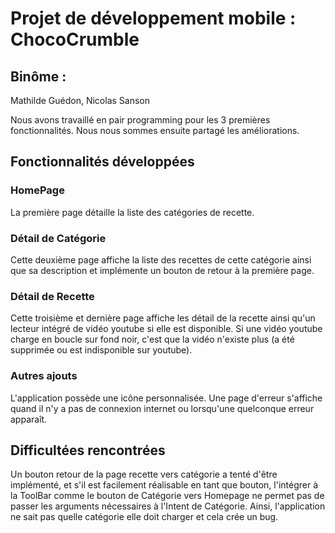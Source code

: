 # Projet de développement mobile : ChocoCrumble
## Binôme :
Mathilde Guédon, Nicolas Sanson

Nous avons travaillé en pair programming pour les 3 premières fonctionnalités. Nous nous sommes ensuite partagé les améliorations.

## Fonctionnalités développées
### HomePage
La première page détaille la liste des catégories de recette.

### Détail de Catégorie
Cette deuxième page affiche la liste des recettes de cette catégorie ainsi que sa description
et implémente un bouton de retour à la première page.

### Détail de Recette
Cette troisième et dernière page affiche les détail de la recette ainsi qu'un lecteur intégré de vidéo youtube si elle est disponible.
Si une vidéo youtube charge en boucle sur fond noir, c'est que la vidéo n'existe plus (a été supprimée ou est indisponible sur youtube).

### Autres ajouts
L'application possède une icône personnalisée.
Une page d'erreur s'affiche quand il n'y a pas de connexion internet ou lorsqu'une quelconque erreur apparaît.

## Difficultées rencontrées
Un bouton retour de la page recette vers catégorie a tenté d'être implémenté, et s'il est facilement réalisable en tant que bouton, l'intégrer à la ToolBar comme 
le bouton de Catégorie vers Homepage ne permet pas de passer les arguments nécessaires à l'Intent de Catégorie. Ainsi, l'application ne sait pas quelle catégorie
elle doit charger et cela crée un bug. 

